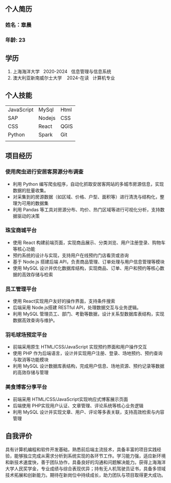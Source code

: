 ## 个人简历
### 姓名：章晨
### 年龄: 23

## 学历
1. 上海海洋大学 &nbsp;&nbsp;2020-2024 &nbsp;&nbsp;信息管理与信息系统
2. 澳大利亚新南威尔士大学 &nbsp;&nbsp; 2024-在读 &nbsp;&nbsp;计算机专业
## 个人技能
| | ||
|--|--|--|
|JavaScript|MySql|Html|
|SAP|Nodejs|CSS|
|CSS|React|QGIS|
|Python|Spark|Git|
| | | |

## 项目经历
### 使用爬虫进行安居客房源分布调查
- 利用 Python 编写爬虫程序，自动化抓取安居客网站的多城市房源信息，实现数据的批量收集。
- 对采集到的房源数据（如区域、价格、户型、面积等）进行清洗与结构化，整理为可用的数据集
- 利用 Pandas 等工具对房源分布、均价、热门区域等进行可视化分析，支持数据驱动的决策

### 珠宝商城平台
- 使用 React 构建前端页面，实现商品展示、分类浏览、用户注册登录、购物车等核心功能
-  预约系统的设计与实现，支持用户在线预约门店看货或咨询
- 基于 Node.js 搭建后端 API，负责商品管理、订单处理与用户信息管理等模块
- 使用 MySQL 设计并优化数据库结构，实现商品、订单、用户和预约等核心数据的高效存储与检索

### 员工管理平台
- 使用 React实现用户友好的操作界面，支持条件搜索
- 后端采用 Node.js搭建 RESTful API，处理数据交互与业务逻辑。
- 利用 MySQL 管理员工、部门、考勤等数据，设计关系型数据库表结构，实现数据高效查询与维护。

### 羽毛球场预定平台
- 前端采用原生 HTML/CSS/JavaScript 实现预约界面和用户操作交互
- 使用 PHP 作为后端语言，设计并实现用户注册、登录、场地预约、预约查询与取消等功能模块
- 利用 MySQL 设计数据库表结构，完成用户信息、场地资源、预约记录等数据的高效存储与管理
### 美食博客分享平台
- 前端采用 HTML/CSS/JavaScript实现响应式博客展示页面
- 后端使用 PHP实现用户认证、文章管理、评论系统等核心业务逻辑
- 利用 MySQL 设计并实现文章、用户、评论等多表关联，支持高效检索与内容管理

## 自我评价
具有计算机编程和软件开发基础，熟悉前后端主流技术，具备丰富的项目实践经验，能够独立完成从需求分析到系统实现的各环节工作。学习能力强，适应新环境和新技术速度快，善于团队协作，具备良好的沟通和问题解决能力。获得上海海洋大学人民奖学金，专业成绩与综合表现优异；持有无人机驾驶员证书，具备多领域技术拓展和创新能力。期待在新岗位中持续成长，助力团队与项目取得更大成功。